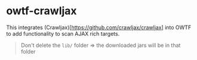 # owtf-crawljax

This integrates (Crawljax)[https://github.com/crawljax/crawljax] into OWTF to add functionality to scan AJAX rich targets.

> Don't delete the `lib/` folder => the downloaded jars will be in that folder

